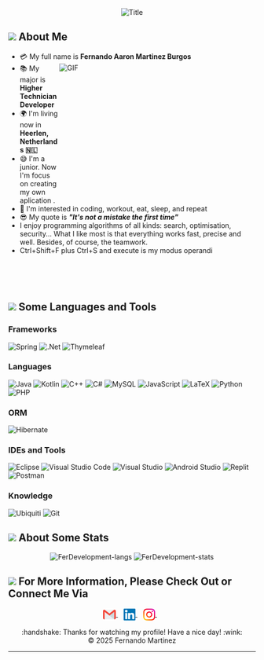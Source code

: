 <div align="center">
  <img src="https://readme-typing-svg.herokuapp.com?font=Architects+Daughter&color=%2338C2FF&size=50&center=true&vCenter=true&height=60&width=600&lines=I'm+Fernando+Martinez+%3C3;Welcome+to+my+profile!" alt="Title"></img>
</div>


## <img src="https://raw.githubusercontent.com/nixin72/nixin72/master/wave.gif" width="50px"></img> About Me

- :credit_card: My full name is **Fernando Aaron Martinez Burgos** <img align="right" height="270px" width="400" alt="GIF" src="https://i.pinimg.com/originals/e4/26/70/e426702edf874b181aced1e2fa5c6cde.gif" />
- :books: My major is **Higher Technician Developer**
- :earth_africa: I'm living now in **Heerlen, Netherlands 🇳🇱**
- :sweat_smile: I'm a junior. Now I'm focus on creating my own aplication .
- :monocle_face: I'm interested in coding, workout, eat, sleep, and repeat
- :sunglasses: My quote is ***"It's not a mistake the first time"***
- I enjoy programming algorithms of all kinds: search, optimisation, security... What I like most is that everything works fast, precise and well.  Besides, of course, the teamwork.
- Ctrl+Shift+F plus Ctrl+S and execute is my modus operandi 
<br>
<br>
<br>

## <img src="https://media2.giphy.com/media/QssGEmpkyEOhBCb7e1/giphy.gif?cid=ecf05e47a0n3gi1bfqntqmob8g9aid1oyj2wr3ds3mg700bl&rid=giphy.gif" width="50px"> Some Languages and Tools
  ### Frameworks
  ![Spring](https://img.shields.io/badge/spring-%236DB33F.svg?style=for-the-badge&logo=spring&logoColor=white)
  ![.Net](https://img.shields.io/badge/.NET-5C2D91?style=for-the-badge&logo=.net&logoColor=white)
  ![Thymeleaf](https://img.shields.io/badge/Thymeleaf-%23005C0F.svg?style=for-the-badge&logo=Thymeleaf&logoColor=white)
  ### Languages
  ![Java](https://img.shields.io/badge/java-%23ED8B00.svg?style=for-the-badge&logo=openjdk&logoColor=white)
  ![Kotlin](https://img.shields.io/badge/kotlin-%237F52FF.svg?style=for-the-badge&logo=kotlin&logoColor=white)
  ![C++](https://img.shields.io/badge/c++-%2300599C.svg?style=for-the-badge&logo=c%2B%2B&logoColor=white)
  ![C#](https://img.shields.io/badge/c%23-%23239120.svg?style=for-the-badge&logo=csharp&logoColor=white)
  ![MySQL](https://img.shields.io/badge/mysql-4479A1.svg?style=for-the-badge&logo=mysql&logoColor=white)
  ![JavaScript](https://img.shields.io/badge/javascript-%23323330.svg?style=for-the-badge&logo=javascript&logoColor=%23F7DF1E)
  ![LaTeX](https://img.shields.io/badge/latex-%23008080.svg?style=for-the-badge&logo=latex&logoColor=white)
  ![Python](https://img.shields.io/badge/python-3670A0?style=for-the-badge&logo=python&logoColor=ffdd54)
  ![PHP](https://img.shields.io/badge/php-%23777BB4.svg?style=for-the-badge&logo=php&logoColor=white)

  ### ORM
  ![Hibernate](https://img.shields.io/badge/Hibernate-59666C?style=for-the-badge&logo=Hibernate&logoColor=white)

  ### IDEs and Tools
 ![Eclipse](https://img.shields.io/badge/Eclipse-FE7A16.svg?style=for-the-badge&logo=Eclipse&logoColor=white)
 ![Visual Studio Code](https://img.shields.io/badge/Visual%20Studio%20Code-0078d7.svg?style=for-the-badge&logo=visual-studio-code&logoColor=white)
 ![Visual Studio](https://img.shields.io/badge/Visual%20Studio-5C2D91.svg?style=for-the-badge&logo=visual-studio&logoColor=white)
 ![Android Studio](https://img.shields.io/badge/android%20studio-346ac1?style=for-the-badge&logo=android%20studio&logoColor=white)
 ![Replit](https://img.shields.io/badge/Replit-DD1200?style=for-the-badge&logo=Replit&logoColor=white)
 ![Postman](https://img.shields.io/badge/Postman-FF6C37?style=for-the-badge&logo=postman&logoColor=white)

 ### Knowledge
 ![Ubiquiti](https://img.shields.io/badge/ubiquiti-%230559C9.svg?style=for-the-badge&logo=ubiquiti&logoColor=white)
 	![Git](https://img.shields.io/badge/git-%23F05033.svg?style=for-the-badge&logo=git&logoColor=white)

## <img src="https://media0.giphy.com/media/cNZqrH5IzOG0xrlWks/giphy.gif?cid=ecf05e47map255q427en9uprqc1sb0unjq5k4fnqg5pmhhs4&rid=giphy.gif&ct=s" width="50px"> About Some Stats
<div align="center">

<img height="150em" src="https://github-readme-stats-fernando-aaron-martinez-burgos-projects.vercel.app/api/top-langs/?username=FerDevelopment&layout=compact&show_icon=true&theme=algolia" alt="FerDevelopment-langs"/>
<img height="150em" src="https://github-readme-stats-fernando-aaron-martinez-burgos-projects.vercel.app/api/?username=FerDevelopment&layout=compact&show_icon=true&theme=algolia" alt="FerDevelopment-stats"/>
</div>

## <img src='https://raw.githubusercontent.com/ShahriarShafin/ShahriarShafin/main/Assets/handshake.gif' width="80px"> For More Information, Please Check Out or Connect Me Via
<p align="center">
  <a href="mailto:fernandoaaronmb@gmail.com" >
    <img align="center" alt="TienHuynh-TN | Gmail" width="26px" src="https://github.com/SatYu26/SatYu26/blob/master/Assets/Gmail.svg" />
  </a> &nbsp;&nbsp;
  
  <a href="https://www.linkedin.com/in/fer-developer/" target="_blank">
    <img align="center" alt="Fernando linked in | Linkedin" width="24px" src="https://github.com/SatYu26/SatYu26/blob/master/Assets/Linkedin.svg" />
  </a> &nbsp;&nbsp;
  
  <a href="https://www.instagram.com/fer_developer/" target="_blank">
    <img align="center" alt="TienHuynh-TN | Instagram" width="24px" src="https://github.com/SatYu26/SatYu26/blob/master/Assets/Instagram.svg" />
  </a> &nbsp;&nbsp;
  

<div align="center">
  :handshake: Thanks for watching my profile! Have a nice day! :wink: <br/>
  &copy; 2025 Fernando Martinez
</div>

------



